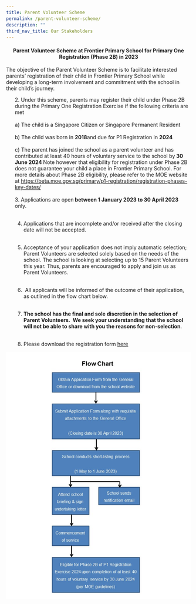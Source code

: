 ```yaml
---
title: Parent Volunteer Scheme
permalink: /parent-volunteer-scheme/
description: ""
third_nav_title: Our Stakeholders
---
```

<h4 style="text-align: center;"><strong>Parent Volunteer Scheme at Frontier Primary School for Primary One Registration (Phase 2B) in 2023</strong></h4>
<p>The objective of the Parent Volunteer Scheme is to facilitate interested parents’ registration of their child in Frontier Primary School while developing a long-term involvement and commitment with the school in their child’s journey.</p>
<ol start="2">
  2. Under this scheme, parents may register their child under Phase 2B during the Primary One Registration Exercise if the following criteria are met<br>
 <br>
a) The child is a Singapore Citizen or Singapore Permanent Resident<br>
 <br>
b) The child was born in&nbsp;<b>2018</b>and due for P1 Registration in&nbsp;<b>2024</b><br>
<br>
c) The parent has joined the school as a parent volunteer and has contributed at least 40 hours of voluntary service to the school by<b>&nbsp;30 June 2024&nbsp;</b>Note however that eligibility for registration under Phase 2B does not guarantee your child a place in Frontier Primary School. For more details about Phase 2B eligibility, please refer to the MOE website at <a href="https://beta.moe.gov.sg/primary/p1-registration/registration-phases-key-dates/">https://beta.moe.gov.sg/primary/p1-registration/registration-phases-key-dates/</a><br>
 <br>
  3. Applications are open<b>&nbsp;between 1 January 2023 to 30 April 2023</b> only.<br><br>
	
  4. Applications that are incomplete and/or received after the closing date will not be accepted.<br><br>
	
  5. Acceptance of your application does not imply automatic selection; Parent Volunteers are selected solely based on the needs of the school. The school is looking at selecting up to 15&nbsp;Parent Volunteers this year. Thus, parents are encouraged to apply and join us as Parent Volunteers.<br><br>
	
  6. &nbsp;All applicants will be informed of the outcome of their application, as outlined in the flow chart below.<br><br>
	
  7. <b>The school has the final and sole discretion in the selection of Parent Volunteers.&nbsp; We seek your understanding that the school will not be able to share with you the reasons for non-selection</b>.<br><br>	
	
  8. Please download the registration form <a href="/files/FPS-PV-Application-Form-2023.pdf">here</a>
</ol><img src="/images/PVflowchart2023.jpg" alt="PVflowchart2023">